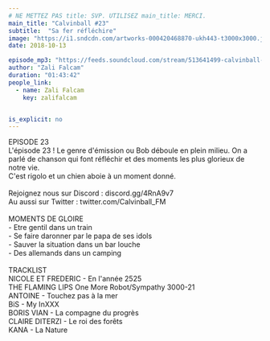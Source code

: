 ```yaml
---
# NE METTEZ PAS title: SVP. UTILISEZ main_title: MERCI.
main_title: "Calvinball #23"
subtitle:  "Sa fer réfléchire"
image: "https://i1.sndcdn.com/artworks-000420468870-ukh443-t3000x3000.jpg"
date: 2018-10-13

episode_mp3: "https://feeds.soundcloud.com/stream/513641499-calvinball-radio-calvinball-23-sa-fer-reflechire.mp3"
author: "Zali Falcam"
duration: "01:43:42"
people_link: 
  - name: Zali Falcam
    key: zalifalcam


is_explicit: no
---
```


<PodcastHeader/>

<!-- ECRIRE LA DESCRIPTION DE L'EPISODE SOUS CETTE LIGNE -->
EPISODE 23<br>L'épisode 23 ! Le genre d'émission ou Bob déboule en plein milieu. On a parlé de chanson qui font réfléchir et des moments les plus glorieux de notre vie.<br>C'est rigolo et un chien aboie à un moment donné.<br><br>Rejoignez nous sur Discord : discord.gg/4RnA9v7<br>Au aussi sur Twitter : twitter.com/Calvinball_FM<br><br>MOMENTS DE GLOIRE<br>- Etre gentil dans un train<br>- Se faire daronner par le papa de ses idols<br>- Sauver la situation dans un bar louche<br>- Des allemands dans un camping<br><br>TRACKLIST<br>NICOLE ET FREDERIC - En l'année 2525<br>THE FLAMING LIPS One More Robot/Sympathy 3000-21<br>ANTOINE - Touchez pas à la mer<br>BiS - My InXXX<br>BORIS VIAN - La compagne du progrès<br>CLAIRE DITERZI - Le roi des forêts<br>KANA - La Nature

